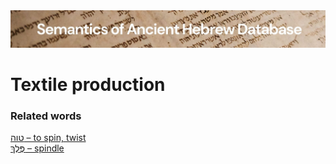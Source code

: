 <html><body><img id="banner" src="../../images/banners/banner.png" alt="banner" /></body></html>

# **Textile production**


### Related words
[טוה – to spin, twist](../words/t-w-h.md)<br>[פֶּלֶךְ – spindle](../words/pelek.md)<br>